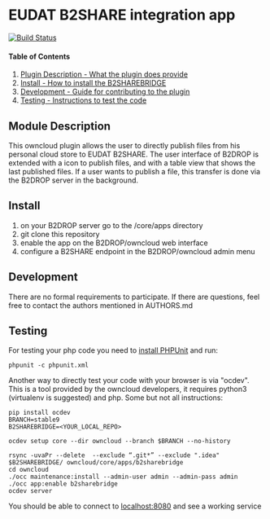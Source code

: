 # EUDAT B2SHARE integration app

[![Build Status](https://travis-ci.org/EUDAT-B2DROP/b2sharebridge.svg?branch=master)](https://travis-ci.org/EUDAT-B2DROP/b2sharebridge)

#### Table of Contents

1. [Plugin Description - What the plugin does provide](#module-description)
2. [Install - How to install the B2SHAREBRIDGE](#install)
3. [Development - Guide for contributing to the plugin](#development)
4. [Testing - Instructions to test the code](#testing)


## Module Description

This owncloud plugin allows the user to directly publish files from his personal cloud store to EUDAT B2SHARE.
The user interface of B2DROP is extended with a icon to publish files, and with a table view that shows the last published files.
If a user wants to publish a file, this transfer is done via the B2DROP server in the background.

## Install

1. on your B2DROP server go to the <owncloud>/core/apps directory
2. git clone this repository
3. enable the app on the B2DROP/owncloud web interface
4. configure a B2SHARE endpoint in the B2DROP/owncloud admin menu

## Development

There are no formal requirements to participate. If there are questions, feel free to contact the authors mentioned in AUTHORS.md

## Testing

For testing your php code you need to [install PHPUnit](http://phpunit.de/getting-started.html) and run:

    phpunit -c phpunit.xml

Another way to directly test your code with your browser is via "ocdev". This is a tool provided by the owncloud developers, it requires python3 (virtualenv is suggested) and php. Some but not all instructions:

```
pip install ocdev
BRANCH=stable9
B2SHAREBRIDGE=<YOUR_LOCAL_REPO>

ocdev setup core --dir owncloud --branch $BRANCH --no-history

rsync -uvaPr --delete  --exclude “.git*” --exclude ".idea" $B2SHAREBRIDGE/ owncloud/core/apps/b2sharebridge
cd owncloud
./occ maintenance:install --admin-user admin --admin-pass admin
./occ app:enable b2sharebridge
ocdev server
```

You should be able to connect to [localhost:8080](http://localhost:8080) and see a working service
